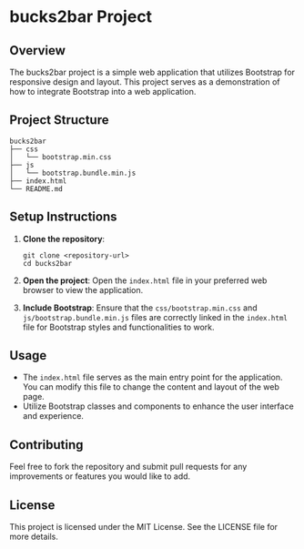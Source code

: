 # bucks2bar Project

## Overview
The bucks2bar project is a simple web application that utilizes Bootstrap for responsive design and layout. This project serves as a demonstration of how to integrate Bootstrap into a web application.

## Project Structure
```
bucks2bar
├── css
│   └── bootstrap.min.css
├── js
│   └── bootstrap.bundle.min.js
├── index.html
└── README.md
```

## Setup Instructions
1. **Clone the repository**:
   ```
   git clone <repository-url>
   cd bucks2bar
   ```

2. **Open the project**:
   Open the `index.html` file in your preferred web browser to view the application.

3. **Include Bootstrap**:
   Ensure that the `css/bootstrap.min.css` and `js/bootstrap.bundle.min.js` files are correctly linked in the `index.html` file for Bootstrap styles and functionalities to work.

## Usage
- The `index.html` file serves as the main entry point for the application. You can modify this file to change the content and layout of the web page.
- Utilize Bootstrap classes and components to enhance the user interface and experience.

## Contributing
Feel free to fork the repository and submit pull requests for any improvements or features you would like to add.

## License
This project is licensed under the MIT License. See the LICENSE file for more details.